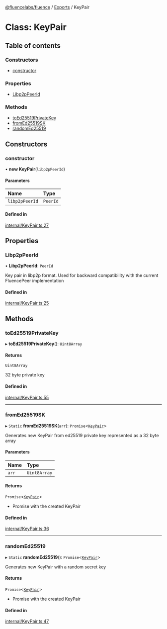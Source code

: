 [@fluencelabs/fluence](../README.md) / [Exports](../modules.md) / KeyPair

# Class: KeyPair

## Table of contents

### Constructors

- [constructor](KeyPair.md#constructor)

### Properties

- [Libp2pPeerId](KeyPair.md#libp2ppeerid)

### Methods

- [toEd25519PrivateKey](KeyPair.md#toed25519privatekey)
- [fromEd25519SK](KeyPair.md#fromed25519sk)
- [randomEd25519](KeyPair.md#randomed25519)

## Constructors

### constructor

• **new KeyPair**(`libp2pPeerId`)

#### Parameters

| Name | Type |
| :------ | :------ |
| `libp2pPeerId` | `PeerId` |

#### Defined in

[internal/KeyPair.ts:27](https://github.com/fluencelabs/fluence-js/blob/ac8b613/src/internal/KeyPair.ts#L27)

## Properties

### Libp2pPeerId

• **Libp2pPeerId**: `PeerId`

Key pair in libp2p format. Used for backward compatibility with the current FluencePeer implementation

#### Defined in

[internal/KeyPair.ts:25](https://github.com/fluencelabs/fluence-js/blob/ac8b613/src/internal/KeyPair.ts#L25)

## Methods

### toEd25519PrivateKey

▸ **toEd25519PrivateKey**(): `Uint8Array`

#### Returns

`Uint8Array`

32 byte private key

#### Defined in

[internal/KeyPair.ts:55](https://github.com/fluencelabs/fluence-js/blob/ac8b613/src/internal/KeyPair.ts#L55)

___

### fromEd25519SK

▸ `Static` **fromEd25519SK**(`arr`): `Promise`<[`KeyPair`](KeyPair.md)\>

Generates new KeyPair from ed25519 private key represented as a 32 byte array

#### Parameters

| Name | Type |
| :------ | :------ |
| `arr` | `Uint8Array` |

#### Returns

`Promise`<[`KeyPair`](KeyPair.md)\>

- Promise with the created KeyPair

#### Defined in

[internal/KeyPair.ts:36](https://github.com/fluencelabs/fluence-js/blob/ac8b613/src/internal/KeyPair.ts#L36)

___

### randomEd25519

▸ `Static` **randomEd25519**(): `Promise`<[`KeyPair`](KeyPair.md)\>

Generates new KeyPair with a random secret key

#### Returns

`Promise`<[`KeyPair`](KeyPair.md)\>

- Promise with the created KeyPair

#### Defined in

[internal/KeyPair.ts:47](https://github.com/fluencelabs/fluence-js/blob/ac8b613/src/internal/KeyPair.ts#L47)
